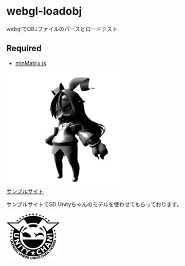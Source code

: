 webgl-loadobj
====
webglでOBJファイルのパースとロードテスト

## Required
- [minMatrix.js](https://github.com/doxas/minMatrix.js)


![](capture.jpg "")  
[サンプルサイト](https://baobao.github.io/webgl-loadobj/)

サンプルサイトでSD Unityちゃんのモデルを使わせてもらっております。  

![](unitychan_logo.jpg "")